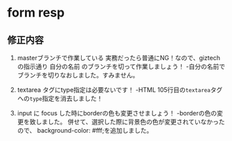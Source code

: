 # form resp
## 修正内容

1. masterブランチで作業している
実務だったら普通にNG！なので、giztechの指示通り 自分の名前 のブランチを切って作業しましょう！
-自分の名前でブランチを切りなおしました。すみません。

2. textarea タグにtype指定は必要ないです！
-HTML 105行目の`textarea`タグへの`type`指定を消去しました！

3. input に focus した時にborderの色も変更させましょう！
-borderの色の変更を致しました。
併せて、選択した際に背景色の色が変更されていなかったので、
background-color: #fff;を追加しました。